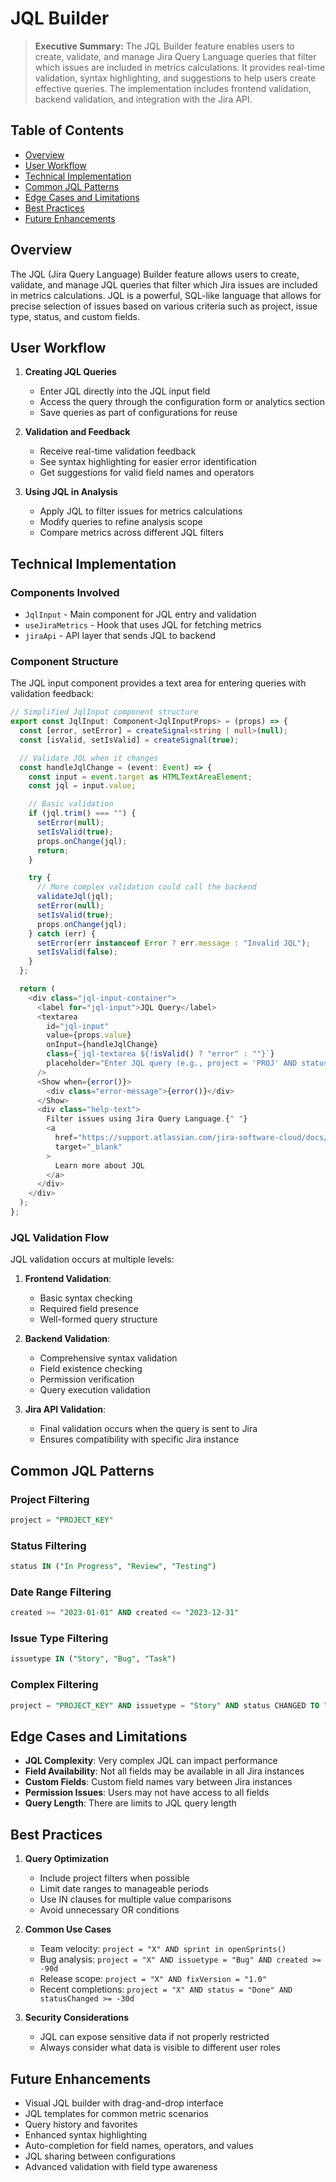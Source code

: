 # JQL Builder

> **Executive Summary:** The JQL Builder feature enables users to create, validate, and manage Jira Query Language queries that filter which issues are included in metrics calculations. It provides real-time validation, syntax highlighting, and suggestions to help users create effective queries. The implementation includes frontend validation, backend validation, and integration with the Jira API.

<!--
Last Updated: 08/04/2025
Related Documents:
- [Memory Bank Index](../INDEX.md)
- [Project Brief](../projectbrief.md)
- [Product Context](../productContext.md)
- [System Patterns](../systemPatterns.md)
- [Tech Context](../techContext.md)
- [Configuration Management](./configuration-management.md)
- [Metrics Visualization](./metrics-visualization.md)
- [Backend API](../api/backend-api.md)
-->

## Table of Contents

- [Overview](#overview)
- [User Workflow](#user-workflow)
- [Technical Implementation](#technical-implementation)
- [Common JQL Patterns](#common-jql-patterns)
- [Edge Cases and Limitations](#edge-cases-and-limitations)
- [Best Practices](#best-practices)
- [Future Enhancements](#future-enhancements)

## Overview

The JQL (Jira Query Language) Builder feature allows users to create, validate, and manage JQL queries that filter which Jira issues are included in metrics calculations. JQL is a powerful, SQL-like language that allows for precise selection of issues based on various criteria such as project, issue type, status, and custom fields.

## User Workflow

1. **Creating JQL Queries**

   - Enter JQL directly into the JQL input field
   - Access the query through the configuration form or analytics section
   - Save queries as part of configurations for reuse

2. **Validation and Feedback**

   - Receive real-time validation feedback
   - See syntax highlighting for easier error identification
   - Get suggestions for valid field names and operators

3. **Using JQL in Analysis**
   - Apply JQL to filter issues for metrics calculations
   - Modify queries to refine analysis scope
   - Compare metrics across different JQL filters

## Technical Implementation

### Components Involved

- `JqlInput` - Main component for JQL entry and validation
- `useJiraMetrics` - Hook that uses JQL for fetching metrics
- `jiraApi` - API layer that sends JQL to backend

### Component Structure

The JQL input component provides a text area for entering queries with validation feedback:

```typescript
// Simplified JqlInput component structure
export const JqlInput: Component<JqlInputProps> = (props) => {
  const [error, setError] = createSignal<string | null>(null);
  const [isValid, setIsValid] = createSignal(true);

  // Validate JQL when it changes
  const handleJqlChange = (event: Event) => {
    const input = event.target as HTMLTextAreaElement;
    const jql = input.value;

    // Basic validation
    if (jql.trim() === "") {
      setError(null);
      setIsValid(true);
      props.onChange(jql);
      return;
    }

    try {
      // More complex validation could call the backend
      validateJql(jql);
      setError(null);
      setIsValid(true);
      props.onChange(jql);
    } catch (err) {
      setError(err instanceof Error ? err.message : "Invalid JQL");
      setIsValid(false);
    }
  };

  return (
    <div class="jql-input-container">
      <label for="jql-input">JQL Query</label>
      <textarea
        id="jql-input"
        value={props.value}
        onInput={handleJqlChange}
        class={`jql-textarea ${!isValid() ? "error" : ""}`}
        placeholder="Enter JQL query (e.g., project = 'PROJ' AND status = 'Done')"
      />
      <Show when={error()}>
        <div class="error-message">{error()}</div>
      </Show>
      <div class="help-text">
        Filter issues using Jira Query Language.{" "}
        <a
          href="https://support.atlassian.com/jira-software-cloud/docs/advanced-search-reference-jql-fields/"
          target="_blank"
        >
          Learn more about JQL
        </a>
      </div>
    </div>
  );
};
```

### JQL Validation Flow

JQL validation occurs at multiple levels:

1. **Frontend Validation**:

   - Basic syntax checking
   - Required field presence
   - Well-formed query structure

2. **Backend Validation**:

   - Comprehensive syntax validation
   - Field existence checking
   - Permission verification
   - Query execution validation

3. **Jira API Validation**:
   - Final validation occurs when the query is sent to Jira
   - Ensures compatibility with specific Jira instance

## Common JQL Patterns

### Project Filtering

```sql
project = "PROJECT_KEY"
```

### Status Filtering

```sql
status IN ("In Progress", "Review", "Testing")
```

### Date Range Filtering

```sql
created >= "2023-01-01" AND created <= "2023-12-31"
```

### Issue Type Filtering

```sql
issuetype IN ("Story", "Bug", "Task")
```

### Complex Filtering

```sql
project = "PROJECT_KEY" AND issuetype = "Story" AND status CHANGED TO "Done" DURING ("2023-01-01", "2023-12-31") ORDER BY resolved DESC
```

## Edge Cases and Limitations

- **JQL Complexity**: Very complex JQL can impact performance
- **Field Availability**: Not all fields may be available in all Jira instances
- **Custom Fields**: Custom field names vary between Jira instances
- **Permission Issues**: Users may not have access to all fields
- **Query Length**: There are limits to JQL query length

## Best Practices

1. **Query Optimization**

   - Include project filters when possible
   - Limit date ranges to manageable periods
   - Use IN clauses for multiple value comparisons
   - Avoid unnecessary OR conditions

2. **Common Use Cases**

   - Team velocity: `project = "X" AND sprint in openSprints()`
   - Bug analysis: `project = "X" AND issuetype = "Bug" AND created >= -90d`
   - Release scope: `project = "X" AND fixVersion = "1.0"`
   - Recent completions: `project = "X" AND status = "Done" AND statusChanged >= -30d`

3. **Security Considerations**
   - JQL can expose sensitive data if not properly restricted
   - Always consider what data is visible to different user roles

## Future Enhancements

- Visual JQL builder with drag-and-drop interface
- JQL templates for common metric scenarios
- Query history and favorites
- Enhanced syntax highlighting
- Auto-completion for field names, operators, and values
- JQL sharing between configurations
- Advanced validation with field type awareness
